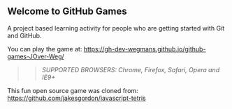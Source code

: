 ## Welcome to GitHub Games

A project based learning activity for people who are getting started with Git and GitHub.

You can play the game at: https://gh-dev-wegmans.github.io/github-games-JOver-Weg/

>> _*SUPPORTED BROWSERS*: Chrome, Firefox, Safari, Opera and IE9+_

This fun open source game was cloned from: https://github.com/jakesgordon/javascript-tetris

